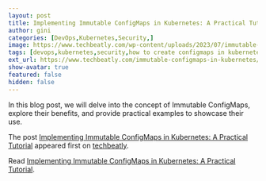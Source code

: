 ```yaml
---
layout: post
title: Implementing Immutable ConfigMaps in Kubernetes: A Practical Tutorial
author: gini
categories: [DevOps,Kubernetes,Security,]
image: https://www.techbeatly.com/wp-content/uploads/2023/07/immutable-configmaps-in-kubernetes-1024x576.png
tags: [devops,kubernetes,security,how to create configmaps in kubernetes,immutable configmaps in kubernetes,kuberenetes configmap,secrets in kubernetes,]
ext_url: https://www.techbeatly.com/immutable-configmaps-in-kubernetes/
show-avatar: true
featured: false
hidden: false
---
```


<p>In this blog post, we will delve into the concept of Immutable ConfigMaps, explore their benefits, and provide practical examples to showcase their use.</p>
<p>The post <a href="https://www.techbeatly.com/immutable-configmaps-in-kubernetes/">Implementing Immutable ConfigMaps in Kubernetes: A Practical Tutorial</a> appeared first on <a href="https://www.techbeatly.com">techbeatly</a>.</p>

Read [Implementing Immutable ConfigMaps in Kubernetes: A Practical Tutorial](https://www.techbeatly.com/immutable-configmaps-in-kubernetes/).